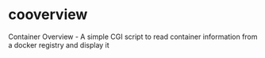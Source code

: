 # cooverview
Container Overview - A simple CGI script to read container information from a docker registry and display it
